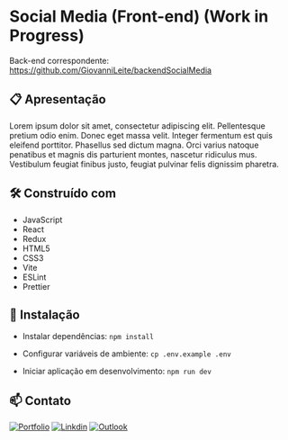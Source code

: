 # Social Media (Front-end) (Work in Progress)

Back-end correspondente: https://github.com/GiovanniLeite/backendSocialMedia

## 📋 Apresentação

Lorem ipsum dolor sit amet, consectetur adipiscing elit. Pellentesque pretium odio enim. Donec eget massa velit. Integer fermentum est quis eleifend porttitor. Phasellus sed dictum magna. Orci varius natoque penatibus et magnis dis parturient montes, nascetur ridiculus mus. Vestibulum feugiat finibus justo, feugiat pulvinar felis dignissim pharetra.

## 🛠️ Construído com
- JavaScript
- React
- Redux
- HTML5
- CSS3
- Vite
- ESLint
- Prettier


## 🔧 Instalação

- Instalar dependências: `npm install`

- Configurar variáveis de ambiente: `cp .env.example .env`

- Iniciar aplicação em desenvolvimento: `npm run dev`

## 📫 Contato

[![Portfolio](https://img.shields.io/badge/website-000000?style=for-the-badge&logo=About.me&logoColor=white)](https://www.giovannileite.com)
[![Linkdin](https://img.shields.io/badge/LinkedIn-0077B5?style=for-the-badge&logo=linkedin&logoColor=white)](https://www.linkedin.com/in/giovanni-leite-dev/)
[![Outlook](https://img.shields.io/badge/Microsoft_Outlook-0078D4?style=for-the-badge&logo=microsoft-outlook&logoColor=white)](mailto:giovanni.m.leite@outlook.com?subject=[GitHub]%20Contact)
